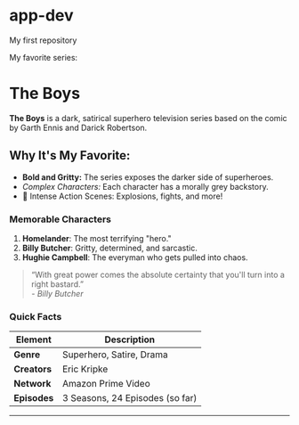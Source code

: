 # app-dev
My first repository

My favorite series:
# The Boys

**The Boys** is a dark, satirical superhero television series based on the comic by Garth Ennis and Darick Robertson.

## Why It's My Favorite:
- **Bold and Gritty:** The series exposes the darker side of superheroes.
- *Complex Characters:* Each character has a morally grey backstory.
- 🚀 Intense Action Scenes: Explosions, fights, and more!

### Memorable Characters
1. **Homelander**: The most terrifying "hero."
2. **Billy Butcher**: Gritty, determined, and sarcastic.
3. **Hughie Campbell**: The everyman who gets pulled into chaos.

> “With great power comes the absolute certainty that you'll turn into a right bastard.”  
> *- Billy Butcher*

### Quick Facts
| Element           | Description                          |
|-------------------|--------------------------------------|
| **Genre**         | Superhero, Satire, Drama             |
| **Creators**      | Eric Kripke                          |
| **Network**       | Amazon Prime Video                   |
| **Episodes**      | 3 Seasons, 24 Episodes (so far)      |

---

